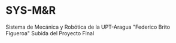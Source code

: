 # SYS-M&R
Sistema de Mecánica y Robótica de la UPT-Aragua "Federico Brito Figueroa"
Subida del Proyecto Final
